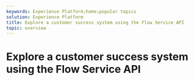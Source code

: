 ```yaml
---
keywords: Experience Platform;home;popular topics
solution: Experience Platform
title: Explore a customer success system using the Flow Service API
topic: overview
---
```


# Explore a customer success system using the Flow Service API